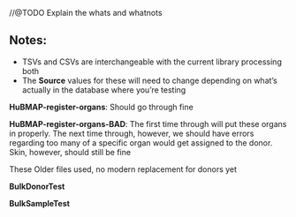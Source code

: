 //@TODO Explain the whats and whatnots


## **Notes:**

* TSVs and CSVs are interchangeable with the current library processing both
* The **Source** values for these will need to change depending on what’s actually in the database where you’re testing


**HuBMAP-register-organs**: Should go through fine

**HuBMAP-register-organs-BAD**: The first time through will put these organs in properly. The next time through, however, we should have errors regarding too many of a specific organ would get assigned to the donor. Skin, however, should still be fine



These Older files used, no modern replacement for donors yet

**BulkDonorTest**

**BulkSampleTest**